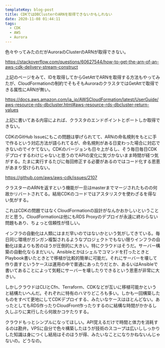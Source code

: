 ```yaml
---
templateKey: blog-post
title: CDKではDBClusterのARNを取得できないかもしれない
date: 2020-11-08 01:44:11
tags:
  - CDK
  - AWS
  - Aurora
---
```


色々やってみたのだがAuroraのClusterのARNが取得できない。

https://stackoverflow.com/questions/60627544/how-to-get-the-arn-of-an-aws-cdk-delivery-stream-construct

上記のページをみて、IDを取得してからGetAttでARNを取得する方法もやってみたが、CloudFormationの制約でそもそもAuroraのクラスタではGetAttで取得できる属性にARNが無い。

https://docs.aws.amazon.com/ja_jp/AWSCloudFormation/latest/UserGuide/aws-resource-rds-dbcluster.html#aws-resource-rds-dbcluster-return-values

上記に書いてある内容によれば、クラスタのエンドポイントとポートしか取得できない。

CDKのGitHub Issueにもこの問題は挙げられてて、ARNの命名規則をもとに手で作るという対応方法が語られてるが、命名規則がある日変わった場合に対応できないのでイケてない。CDKのバージョンも日々上がるし、そう毎日毎日CDKデプロイするわけじゃないと思うのでAPIの変化に気づかないまま時間が経つ気がする。たまに実行するたびに毎回修正する必要があるのではコード化する恩恵があまり受けられない。

https://github.com/aws/aws-cdk/issues/2107

クラスターのARNを返すという機能が一旦はmasterまでマージされたものの何故かリバートされてる。結局CDKのコードではアスタリスクを使わざるを得ない気がする。

これはCDKの問題ではなくCloudFormationの設計がなんかおかしいということだと思う。CloudFormationは他にもRDS Proxyのデプロイが永遠に終わらない問題もあり、ちょっと信頼性が怪しい。

インフラの自動化は人類にはまだ早いのではないかという気がしてきている。毎日同じ環境がガンガン複製されるようなプロジェクトでもない限りインフラの自動化は楽よりも苦のほうが圧倒的に大きい。特にクラウドはそうだ。サーバー構築の自動化ならまだいい。Ansibleとかはシェルでコマンドを打ったときとPlaybook書いたときとで移植が比較的簡単に可能だ。それにサーバーを壊して作り直すというケースは運用の中で普通にあったりだとか、あるいはAnsibleで書いてあることによって気軽にサーバーを壊したりできるという恩恵が非常に大きい。

しかしクラウドはCLIとCfn、Terraform、CDKなどが互いに移植可能かというと結構たいへんだ。それぞれに特有のハマりどころも多い。しかも一回構築したものをすべて更地にしてCDKデプロイする、みたいなケースはほとんどない。あったとしてもRDS作ったりCloudFront作ったりするのに結構な時間がかかるし久しぶりに実行したら何故かコケたりする。

クラウドもっとシンプルになってほしい。API覚えるだけで時間と体力を消耗するのは勘弁。VPSに自分で色々構築したほうが技術のスコープは広いししっかりした知識は身につくし結局はそのほうが得、みたいなことになりかねないんじゃないの。どうなの。
